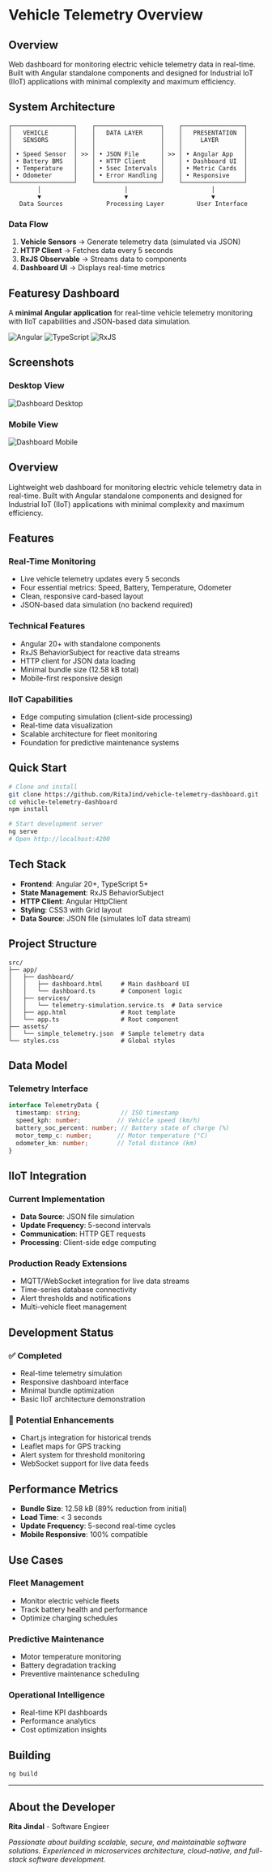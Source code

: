 #  Vehicle Telemetry Overview

##  Overview

Web dashboard for monitoring electric vehicle telemetry data in real-time. Built with Angular standalone components and designed for Industrial IoT (IIoT) applications with minimal complexity and maximum efficiency.

##  System Architecture

```text
┌─────────────────┐    ┌──────────────────┐    ┌─────────────────┐
│   VEHICLE       │    │   DATA LAYER     │    │   PRESENTATION  │
│   SENSORS       │    │                  │    │     LAYER       │
│                 │    │                  │    │                 │
│ • Speed Sensor  │ >> │ • JSON File      │ >> │ • Angular App   │
│ • Battery BMS   │    │ • HTTP Client    │    │ • Dashboard UI  │
│ • Temperature   │    │ • 5sec Intervals │    │ • Metric Cards  │
│ • Odometer      │    │ • Error Handling │    │ • Responsive    │
└─────────────────┘    └──────────────────┘    └─────────────────┘
        │                       │                       │
        ▼                       ▼                       ▼
   Data Sources            Processing Layer         User Interface
```

### Data Flow
1. **Vehicle Sensors** → Generate telemetry data (simulated via JSON)
2. **HTTP Client** → Fetches data every 5 seconds
3. **RxJS Observable** → Streams data to components
4. **Dashboard UI** → Displays real-time metrics

##  Featuresy Dashboard

A **minimal Angular application** for real-time vehicle telemetry monitoring with IIoT capabilities and JSON-based data simulation.

![Angular](https://img.shields.io/badge/Angular-20+-red.svg)
![TypeScript](https://img.shields.io/badge/TypeScript-5+-blue.svg)
![RxJS](https://img.shields.io/badge/RxJS-7+-purple.svg)

##  Screenshots

### Desktop View
![Dashboard Desktop](images/dashboard-desktop.png)

### Mobile View  
![Dashboard Mobile](images/dashboard-mobil.png)

##  Overview

Lightweight web dashboard for monitoring electric vehicle telemetry data in real-time. Built with Angular standalone components and designed for Industrial IoT (IIoT) applications with minimal complexity and maximum efficiency.

##  Features

###  **Real-Time Monitoring**
- Live vehicle telemetry updates every 5 seconds
- Four essential metrics: Speed, Battery, Temperature, Odometer
- Clean, responsive card-based layout
- JSON-based data simulation (no backend required)

###  **Technical Features**
- Angular 20+ with standalone components
- RxJS BehaviorSubject for reactive data streams
- HTTP client for JSON data loading
- Minimal bundle size (12.58 kB total)
- Mobile-first responsive design

###  **IIoT Capabilities**
- Edge computing simulation (client-side processing)
- Real-time data visualization
- Scalable architecture for fleet monitoring
- Foundation for predictive maintenance systems

##  Quick Start

```bash
# Clone and install
git clone https://github.com/RitaJind/vehicle-telemetry-dashboard.git
cd vehicle-telemetry-dashboard
npm install

# Start development server
ng serve
# Open http://localhost:4200
```

##  Tech Stack

- **Frontend**: Angular 20+, TypeScript 5+
- **State Management**: RxJS BehaviorSubject
- **HTTP Client**: Angular HttpClient
- **Styling**: CSS3 with Grid layout
- **Data Source**: JSON file (simulates IoT data stream)

##  Project Structure

```text
src/
├── app/
│   ├── dashboard/
│   │   ├── dashboard.html     # Main dashboard UI
│   │   └── dashboard.ts       # Component logic
│   ├── services/
│   │   └── telemetry-simulation.service.ts  # Data service
│   ├── app.html               # Root template
│   └── app.ts                 # Root component
├── assets/
│   └── simple_telemetry.json  # Sample telemetry data
└── styles.css                 # Global styles
```

##  Data Model

### Telemetry Interface
```typescript
interface TelemetryData {
  timestamp: string;           // ISO timestamp
  speed_kph: number;          // Vehicle speed (km/h)
  battery_soc_percent: number; // Battery state of charge (%)
  motor_temp_c: number;       // Motor temperature (°C)
  odometer_km: number;        // Total distance (km)
}
```

##  IIoT Integration

### Current Implementation
- **Data Source**: JSON file simulation
- **Update Frequency**: 5-second intervals
- **Communication**: HTTP GET requests
- **Processing**: Client-side edge computing

### Production Ready Extensions
- MQTT/WebSocket integration for live data streams
- Time-series database connectivity
- Alert thresholds and notifications
- Multi-vehicle fleet management

##  Development Status

### ✅ **Completed**
- Real-time telemetry simulation
- Responsive dashboard interface  
- Minimal bundle optimization
- Basic IIoT architecture demonstration

### 🔄 **Potential Enhancements**
- Chart.js integration for historical trends
- Leaflet maps for GPS tracking
- Alert system for threshold monitoring  
- WebSocket support for live data feeds

##  Performance Metrics

- **Bundle Size**: 12.58 kB (89% reduction from initial)
- **Load Time**: < 3 seconds
- **Update Frequency**: 5-second real-time cycles
- **Mobile Responsive**: 100% compatible

##  Use Cases

### Fleet Management
- Monitor electric vehicle fleets
- Track battery health and performance
- Optimize charging schedules

### Predictive Maintenance  
- Motor temperature monitoring
- Battery degradation tracking
- Preventive maintenance scheduling

### Operational Intelligence
- Real-time KPI dashboards
- Performance analytics
- Cost optimization insights

## Building

```bash
ng build
```

---

## About the Developer

**Rita Jindal** - Software Engieer  

*Passionate about building scalable, secure, and maintainable software solutions. Experienced in microservices architecture, cloud-native, and full-stack software development.*



